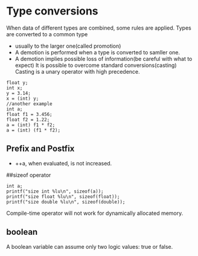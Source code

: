 # Type conversions
When data of different types are combined, some rules are applied.
Types are converted to a common type
 - usually to the larger one(called promotion)
 - A demotion is performed when a type is converted to samller one.
 - A demotion implies possible loss of information(be careful with what to expect)
It is possible to overcome standard conversions(casting)
Casting is a unary operator with high precedence.
```
float y;
int x;
y = 3.14;
x = (int) y;
//another example
int a;
float f1 = 3.456;
float f2 = 1.22;
a = (int) f1 * f2;
a = (int) (f1 * f2);
```
## Prefix and Postfix
 - ++a, when evaluated, is not increased.

##sizeof operator
```
int a;
printf("size int %lu\n", sizeof(a));
printf("size float %lu\n", sizeof(float));
printf("size double %lu\n", sizeof(double));
```

Compile-time operator will not work for dynamically allocated memory.
## boolean
A boolean variable can assume only two logic values: true or false. 
